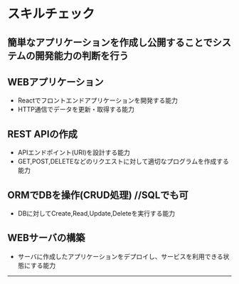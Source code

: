 # スキルチェック
簡単なアプリケーションを作成し公開することでシステムの開発能力の判断を行う
---

## WEBアプリケーション
* Reactでフロントエンドアプリケーションを開発する能力
* HTTP通信でデータを更新・取得する能力

## REST APIの作成
* APIエンドポイント(URI)を設計する能力
* GET,POST,DELETEなどのリクエストに対して適切なプログラムを作成する能力

## ORMでDBを操作(CRUD処理) //SQLでも可
* DBに対してCreate,Read,Update,Deleteを実行する能力

## WEBサーバの構築
* サーバに作成したアプリケーションをデプロイし、サービスを利用できる状態にする能力
---


